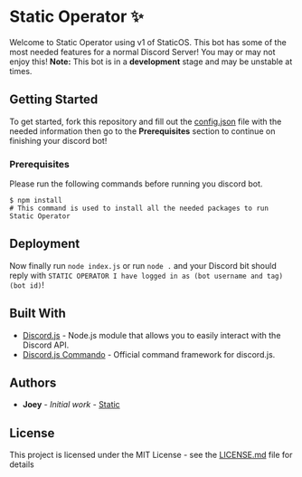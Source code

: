# Static Operator ✨

Welcome to Static Operator using v1 of StaticOS. This bot has some of the most needed features for a normal Discord Server! You may or may not enjoy this! **Note:** This bot is in a **development** stage and may be unstable at times.

## Getting Started

To get started, fork this repository and fill out the [config.json](config.json) file with the needed information then go to the **Prerequisites** section to continue on finishing your discord bot!

### Prerequisites

Please run the following commands before running you discord bot.

```
$ npm install
# This command is used to install all the needed packages to run Static Operator
```

## Deployment

Now finally run `node index.js` or run `node .` and your Discord bit should reply with `STATIC OPERATOR I have logged in as (bot username and tag) (bot id)`!

## Built With

* [Discord.js](https://discord.js.org/#/docs/main/stable/general/welcome) - Node.js module that allows you to easily interact with the Discord API.
* [Discord.js Commando](https://discord.js.org/#/docs/commando/master/general/welcome) - Official command framework for discord.js.

## Authors

* **Joey** - *Initial work* - [Static](https://github.com/static-27b)

## License

This project is licensed under the MIT License - see the [LICENSE.md](LICENSE.md) file for details

